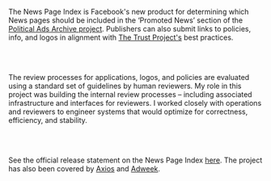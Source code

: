 The News Page Index is Facebook's new product for determining which News pages should be included in the ‘Promoted News’ section of the [Political Ads Archive project](https://newsroom.fb.com/news/2018/05/ads-with-political-content/). Publishers can also submit links to policies, info, and logos in alignment with [The Trust Project's](https://thetrustproject.org/) best practices.

<br /><br />

The review processes for applications, logos, and policies are evaluated using a standard set of guidelines by human reviewers. My role in this project was building the internal review processes – including associated infrastructure and interfaces for reviewers. I worked closely with operations and reviewers to engineer systems that would optimize for correctness, efficiency, and stability.

<br /><br />

See the official release statement on the News Page Index [here](https://www.facebook.com/facebookmedia/blog/indexing-news-pages-on-facebook-for-the-ad-archive). The project has also been covered by [Axios](https://www.axios.com/facebook-building-index-news-pages-07190e47-13b1-43c7-84eb-bf8084841f10.html) and [Adweek](https://www.adweek.com/digital/facebook-started-indexing-news-pages-to-determine-which-publishers-belong-in-its-ad-archive/).
